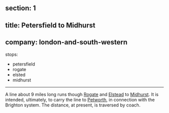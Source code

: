 ﻿section: 1
----
title: Petersfield to Midhurst
----
company: london-and-south-western
----
stops:
- petersfield
- rogate
- elsted
- midhurst
----
A line about 9 miles long runs though [Rogate](/stations/rogate) and [Elstead](/stations/elstead) to [Midhurst](/stations/midhurst). It is intended, ultimately, to carry the line to [Petworth](/stations/petworth), in connection with the Brighton system. The distance, at present, is traversed by coach.
